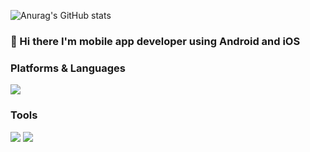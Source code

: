 ![Anurag's GitHub stats](https://github-readme-stats.vercel.app/api?username=97-Hyun&show_icons=true&theme=radical)

### 👋 Hi there I'm mobile app developer using Android and iOS

### Platforms & Languages
<img src="https://img.shields.io/badge/Android-3DDC84?style=flat-square&logo=Android&logoColor=white"/>

### Tools
<img src="https://img.shields.io/badge/Android-3DDC84?style=flat-square&logo=Android&logoColor=white"/>
<img src="https://img.shields.io/badge/Android-3DDC84?style=flat-square&logo=Android&logoColor=white"/>




